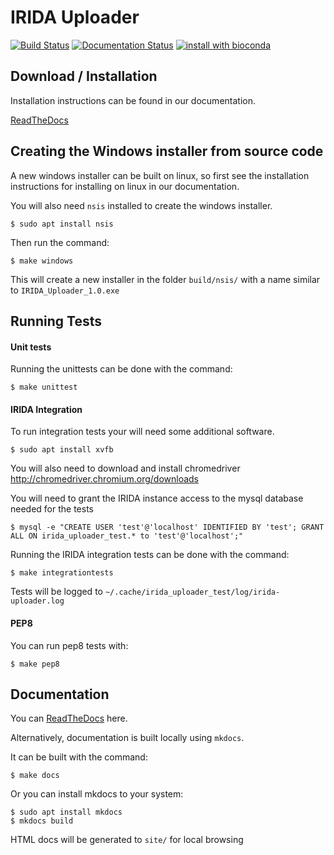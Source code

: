 IRIDA Uploader
==============

[![Build Status](https://travis-ci.org/phac-nml/irida-uploader.svg?branch=development)](https://travis-ci.org/phac-nml/irida-uploader)
[![Documentation Status](https://readthedocs.org/projects/irida-uploader/badge/?version=stable)](https://irida-uploader.readthedocs.io/en/stable/?badge=stable)
[![install with bioconda](https://img.shields.io/badge/install%20with-bioconda-brightgreen.svg?style=flat)](http://bioconda.github.io/recipes/irida-uploader/README.html)


Download / Installation
--------------------

Installation instructions can be found in our documentation.

[ReadTheDocs](https://irida-uploader.readthedocs.io/en/stable/)

Creating the Windows installer from source code
------------------------------

A new windows installer can be built on linux, so first see the installation instructions for installing on linux in our documentation.

You will also need `nsis` installed to create the windows installer.

    $ sudo apt install nsis

Then run the command:

    $ make windows
    
This will create a new installer in the folder `build/nsis/` with a name similar to `IRIDA_Uploader_1.0.exe`

Running Tests
-------------

#### Unit tests

Running the unittests can be done with the command:

    $ make unittest

#### IRIDA Integration

To run integration tests your will need some additional software.

    $ sudo apt install xvfb

You will also need to download and install chromedriver http://chromedriver.chromium.org/downloads

You will need to grant the IRIDA instance access to the mysql database needed for the tests

    $ mysql -e "CREATE USER 'test'@'localhost' IDENTIFIED BY 'test'; GRANT ALL ON irida_uploader_test.* to 'test'@'localhost';"

Running the IRIDA integration tests can be done with the command:

    $ make integrationtests

Tests will be logged to `~/.cache/irida_uploader_test/log/irida-uploader.log`

#### PEP8

You can run pep8 tests with:

    $ make pep8

Documentation
------------------------------
You can [ReadTheDocs](https://irida-uploader.readthedocs.io/en/stable/) here.

Alternatively, documentation is built locally using `mkdocs`. 

It can be built with the command:

    $ make docs

Or you can install mkdocs to your system:

    $ sudo apt install mkdocs
    $ mkdocs build

HTML docs will be generated to `site/` for local browsing
